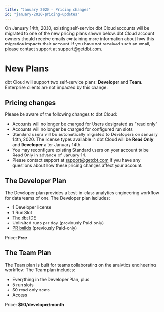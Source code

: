```yaml
---
title: "January 2020 - Pricing changes"
id: "january-2020-pricing-updates"
---
```


On January 14th, 2020, existing self-service dbt Cloud accounts will be migrated to one of the new pricing plans shown below. dbt Cloud account owners should receive emails containing more information about how this migration impacts their account. If you have not received such an email, please contact support at support@getdbt.com.

# New Plans

dbt Cloud will support two self-service plans: **Developer** and **Team**. Enterprise clients are not  impacted by this change.

## Pricing changes

Please be aware of the following changes to dbt Cloud:
 - Accounts will no longer be charged for Users designated as "read only"
 - Accounts will no longer be charged for configured run slots
 - Standard users will be automatically migrated to Developers on January 14th, 2020. The license types available in dbt Cloud will be **Read Only** and **Developer** after January 14th.
 - You may reconfigure existing Standard users on your account to be Read Only in advance of January 14.
 - Please contact support at support@getdbt.com if you have any questions about how these pricing changes affect your account.

## The Developer Plan

The Developer plan provides a best-in-class analytics engineering workflow for data teams of one. The Developer plan includes:
 - 1 Developer license
 - 1 Run Slot
 - [The dbt IDE](the-dbt-ide) 
 - Unlimited runs per day (previously Paid-only)
 - [PR builds](cloud-enabling-continuous-integration-with-github) (previously Paid-only)

Price: **Free**

## The Team Plan

The Team plan is built for teams collaborating on the analytics engineering workflow. The Team plan includes:
- Everything in the Developer Plan, plus
- 5 run slots
- 50 read only seats
- <Term id="api" /> Access

Price: **$50/developer/month**
